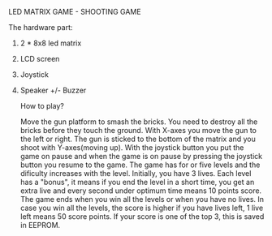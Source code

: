 
LED MATRIX GAME  - SHOOTING GAME

The hardware part: 
  1. 2 * 8x8 led matrix
  2. LCD screen
  3. Joystick
  4. Speaker +/- Buzzer
  
  
      How to play?
         
        Move the gun platform to smash the bricks. You need to destroy all the bricks before they touch the ground. With X-axes you move the gun to the left or right. The gun is sticked to the bottom of the matrix and you shoot with Y-axes(moving up). With the joystick button you put the game on pause and when the game is on pause by pressing the joystick button you resume to the game. The game has for or five levels and the dificulty increases with the level. Initially, you have 3 lives. Each level has a "bonus", it means if you end the level in a short time, you get an extra live and every second under optimum time means 10 points score. The game ends when you win all the levels or when you have no lives. In case you win all the levels, the score is higher if you have lives left, 1 live left means 50 score points. If your score is one of the top 3, this is saved in EEPROM.  
 
    
    
    
   
  
